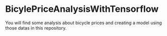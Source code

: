 # BicylePriceAnalysisWithTensorflow
You will find some analysis about bicycle prices and creating a model using those datas in this repository. 
